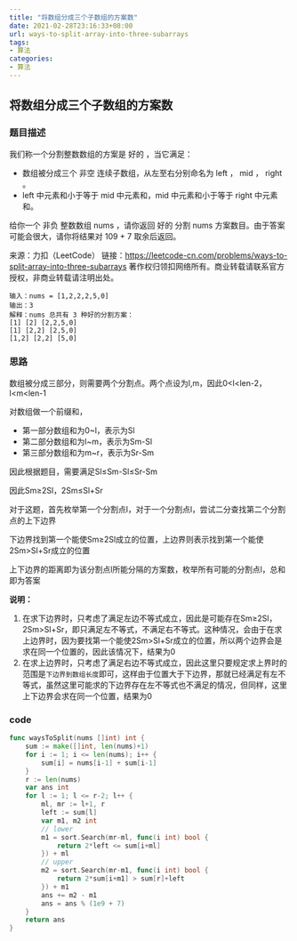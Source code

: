 ```yaml
---
title: "将数组分成三个子数组的方案数"
date: 2021-02-28T23:16:33+08:00
url: ways-to-split-array-into-three-subarrays
tags:
- 算法
categories: 
- 算法
---
```


## 将数组分成三个子数组的方案数

### 题目描述

我们称一个分割整数数组的方案是 好的 ，当它满足：

- 数组被分成三个 非空 连续子数组，从左至右分别命名为 left ， mid ， right 。
- left 中元素和小于等于 mid 中元素和，mid 中元素和小于等于 right 中元素和。

给你一个 非负 整数数组 nums ，请你返回 好的 分割 nums 方案数目。由于答案可能会很大，请你将结果对 109 + 7 取余后返回。

来源：力扣（LeetCode）
链接：https://leetcode-cn.com/problems/ways-to-split-array-into-three-subarrays
著作权归领扣网络所有。商业转载请联系官方授权，非商业转载请注明出处。

<!--more-->

```
输入：nums = [1,2,2,2,5,0]
输出：3
解释：nums 总共有 3 种好的分割方案：
[1] [2] [2,2,5,0]
[1] [2,2] [2,5,0]
[1,2] [2,2] [5,0]
```

### 思路

数组被分成三部分，则需要两个分割点。两个点设为l,m，因此0<l<len-2，l<m<len-1

对数组做一个前缀和，

- 第一部分数组和为0~l，表示为Sl
- 第二部分数组和为l~m，表示为Sm-Sl
- 第三部分数组和为m~r，表示为Sr-Sm

因此根据题目，需要满足Sl≤Sm-Sl≤Sr-Sm

因此Sm≥2Sl，2Sm≤Sl+Sr

对于这题，首先枚举第一个分割点l，对于一个分割点l，尝试二分查找第二个分割点的上下边界

下边界找到第一个能使Sm≥2Sl成立的位置，上边界则表示找到第一个能使2Sm>Sl+Sr成立的位置

上下边界的距离即为该分割点l所能分隔的方案数，枚举所有可能的分割点l，总和即为答案

**说明：**

1. 在求下边界时，只考虑了满足左边不等式成立，因此是可能存在Sm≥2Sl，2Sm>Sl+Sr，即只满足左不等式，不满足右不等式。这种情况，会由于在求上边界时，因为要找第一个能使2Sm>Sl+Sr成立的位置，所以两个边界会是求在同一个位置的，因此该情况下，结果为0
2. 在求上边界时，只考虑了满足右边不等式成立，因此这里只要规定求上界时的范围是`下边界到数组长度`即可，这样由于位置大于下边界，那就已经满足有左不等式，虽然这里可能求的下边界存在左不等式也不满足的情况，但同样，这里上下边界会求在同一个位置，结果为0

### code

```go
func waysToSplit(nums []int) int {
	sum := make([]int, len(nums)+1)
	for i := 1; i <= len(nums); i++ {
		sum[i] = nums[i-1] + sum[i-1]
	}
	r := len(nums)
	var ans int
	for l := 1; l <= r-2; l++ {
		ml, mr := l+1, r
		left := sum[l]
		var m1, m2 int
		// lower
		m1 = sort.Search(mr-ml, func(i int) bool {
			return 2*left <= sum[i+ml]
		}) + ml
		// upper
		m2 = sort.Search(mr-m1, func(i int) bool {
			return 2*sum[i+m1] > sum[r]+left
		}) + m1
		ans += m2 - m1
		ans = ans % (1e9 + 7)
	}
	return ans
}
```



